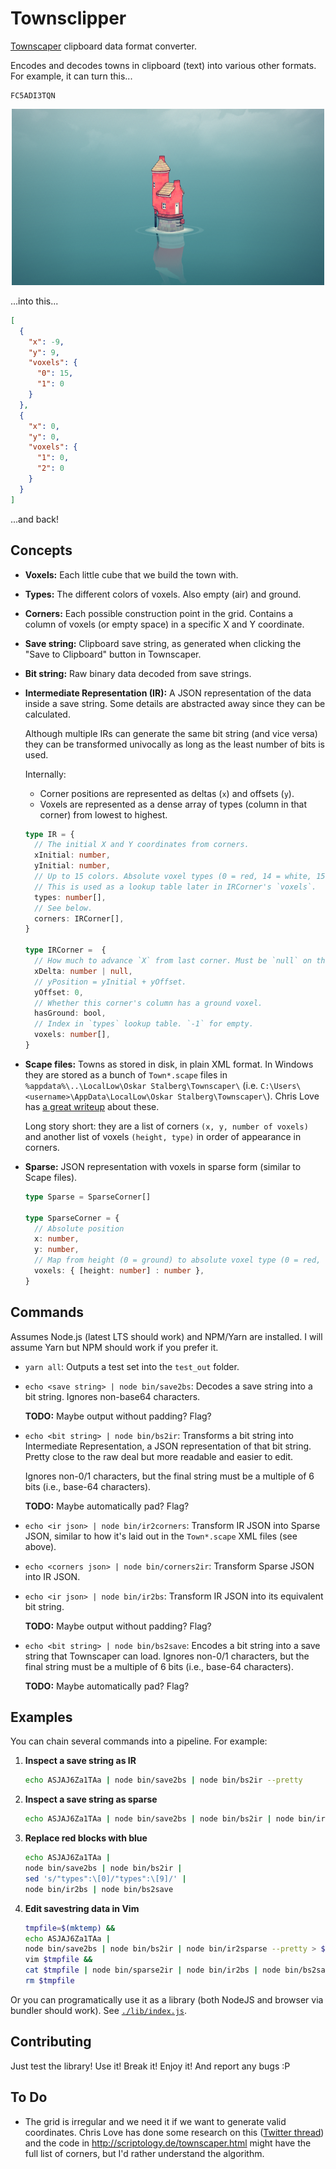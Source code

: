# Townsclipper

[Townscaper](https://store.steampowered.com/app/1291340/Townscaper/) clipboard data format converter.

Encodes and decodes towns in clipboard (text) into various other formats. For example, it can turn
this...

```
FC5ADI3TQN
```

<p align="center">
<a href="./media/FC5ADI3TQN.png">
<img src="./media/FC5ADI3TQN.png" alt="FC5ADI3TQN screenshot">
</a>
</p>

...into this...

```json
[
  {
    "x": -9,
    "y": 9,
    "voxels": {
      "0": 15,
      "1": 0
    }
  },
  {
    "x": 0,
    "y": 0,
    "voxels": {
      "1": 0,
      "2": 0
    }
  }
]
```

...and back!

## Concepts

- **Voxels:** Each little cube that we build the town with.

- **Types:** The different colors of voxels. Also empty (air) and ground.

- **Corners:** Each possible construction point in the grid. Contains a column of voxels (or empty
  space) in a specific X and Y coordinate.

- **Save string:** Clipboard save string, as generated when clicking the "Save to Clipboard"
  button in Townscaper.

- **Bit string:** Raw binary data decoded from save strings.

- **Intermediate Representation (IR):** A JSON representation of the data inside a save string.
  Some details are abstracted away since they can be calculated.

  Although multiple IRs can generate the same bit string (and vice versa) they can be transformed
  univocally as long as the least number of bits is used.

  Internally:

  - Corner positions are represented as deltas (`x`) and offsets (`y`).
  - Voxels are represented as a dense array of types (column in that corner) from lowest to highest.

   ```ts
   type IR = {
     // The initial X and Y coordinates from corners.
     xInitial: number,
     yInitial: number,
     // Up to 15 colors. Absolute voxel types (0 = red, 14 = white, 15 = ground).
     // This is used as a lookup table later in IRCorner's `voxels`.
     types: number[],
     // See below.
     corners: IRCorner[],
   }

   type IRCorner =  {
     // How much to advance `X` from last corner. Must be `null` on the first `Corner`.
     xDelta: number | null,
     // yPosition = yInitial + yOffset.
     yOffset: 0,
     // Whether this corner's column has a ground voxel.
     hasGround: bool,
     // Index in `types` lookup table. `-1` for empty.
     voxels: number[],
   }
   ```

- **Scape files:** Towns as stored in disk, in plain XML format. In Windows they are stored as a
  bunch of `Town*.scape` files in `%appdata%\..\LocalLow\Oskar Stalberg\Townscaper\` (i.e.
  `C:\Users\<username>\AppData\LocalLow\Oskar Stalberg\Townscaper\`). Chris Love has
  [a great writeup](https://medium.com/@chrisluv/getting-hacky-with-townscaper-5a31cf7f4c6a) about
  these.

  Long story short: they are a list of corners `(x, y, number of voxels)` and another list of
  voxels `(height, type)` in order of appearance in corners.

- **Sparse:** JSON representation with voxels in sparse form (similar to Scape files).

   ```ts
   type Sparse = SparseCorner[]

   type SparseCorner = {
     // Absolute position
     x: number,
     y: number,
     // Map from height (0 = ground) to absolute voxel type (0 = red, 14 = white, 15 = ground)
     voxels: { [height: number] : number },
   }
   ```

## Commands

Assumes Node.js (latest LTS should work) and NPM/Yarn are installed. I will assume Yarn but NPM
should work if you prefer it.

- `yarn all`: Outputs a test set into the `test_out` folder.

- `echo <save string> | node bin/save2bs`: Decodes a save string into a bit string. Ignores non-base64
  characters.

  **TODO:** Maybe output without padding? Flag?

- `echo <bit string> | node bin/bs2ir`: Transforms a bit string into Intermediate Representation,
  a JSON representation of that bit string. Pretty close to the raw deal but more readable and easier
  to edit.

  Ignores non-0/1 characters, but the final string must be a multiple of 6 bits (i.e., base-64
  characters).

  **TODO:** Maybe automatically pad? Flag?

- `echo <ir json> | node bin/ir2corners`: Transform IR JSON into Sparse JSON, similar to how it's
  laid out in the `Town*.scape` XML files (see above).

- `echo <corners json> | node bin/corners2ir`: Transform Sparse JSON into IR JSON.

- `echo <ir json> | node bin/ir2bs`: Transform IR JSON into its equivalent bit string.

  **TODO:** Maybe output without padding? Flag?

- `echo <bit string> | node bin/bs2save`: Encodes a bit string into a save string that Townscaper can load.
  Ignores non-0/1 characters, but the final string must be a multiple of 6 bits (i.e., base-64
  characters).

  **TODO:** Maybe automatically pad? Flag?

## Examples

You can chain several commands into a pipeline. For example:

1. **Inspect a save string as IR**

   ```sh
   echo ASJAJ6Za1TAa | node bin/save2bs | node bin/bs2ir --pretty
   ```

2. **Inspect a save string as sparse**

   ```sh
   echo ASJAJ6Za1TAa | node bin/save2bs | node bin/bs2ir | node bin/ir2sparse --pretty
   ```

3. **Replace red blocks with blue**

   ```sh
   echo ASJAJ6Za1TAa |
   node bin/save2bs | node bin/bs2ir |
   sed 's/"types":\[0]/"types":\[9]/' |
   node bin/ir2bs | node bin/bs2save
   ```

4. **Edit savestring data in Vim**

   ```sh
   tmpfile=$(mktemp) &&
   echo ASJAJ6Za1TAa |
   node bin/save2bs | node bin/bs2ir | node bin/ir2sparse --pretty > $tmpfile &&
   vim $tmpfile &&
   cat $tmpfile | node bin/sparse2ir | node bin/ir2bs | node bin/bs2save &&
   rm $tmpfile
   ```

Or you can programatically use it as a library (both NodeJS and browser via bundler should work).
See [`./lib/index.js`](./lib/index.js).

## Contributing

Just test the library! Use it! Break it! Enjoy it! And report any bugs :P

## To Do

- The grid is irregular and we need it if we want to generate valid coordinates. Chris Love has
  done some research on this
  ([Twitter thread](https://twitter.com/ChrisLuv/status/1280594189412073474)) and the code in
  http://scriptology.de/townscaper.html might have the full list of corners, but I'd rather
  understand the algorithm.
